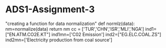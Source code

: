 # ADS1-Assignment-3
"creating a function for data normalization"
def normlz(data):
    nm=normalize(data)
    return nm
cc = ['TUR','CHN','ISR','MLI','NGA']
ind1=["EN.ATM.CO2E.KT"]
ind1mn=['C02 Emission']
ind2=["EG.ELC.COAL.ZS"]
ind2mn=['Electricity production from coal source']
